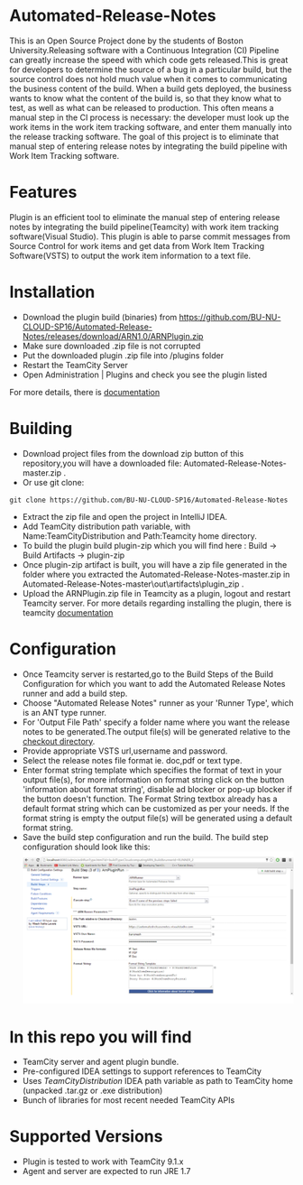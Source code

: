 # Automated-Release-Notes 
This is an Open Source Project done by the students of Boston University.Releasing software with a Continuous Integration (CI) Pipeline can greatly increase the speed with which code gets released.This is great for developers to determine the source of a bug in a particular build, but the source control does not hold much value when it comes to communicating the business content of the build. When a build gets deployed, the business wants to know what the content of the build is, so that they know what to test, as well as what can be released to production. This often means a manual step in the CI process is necessary: the developer must look up the work items in the work item tracking software, and enter them manually into the release tracking software. The goal of this project is to eliminate that manual step of entering release notes by integrating the build pipeline with Work Item Tracking software. 

# Features 
Plugin is an efficient tool to eliminate the manual step of entering release notes by integrating the build pipeline(Teamcity) with work item tracking software(Visual Studio). This plugin is able to parse commit messages from Source Control for work items and get data from Work Item Tracking Software(VSTS) to output the work item information to a text file. 

# Installation
* Download the plugin build (binaries) from https://github.com/BU-NU-CLOUD-SP16/Automated-Release-Notes/releases/download/ARN1.0/ARNPlugin.zip
* Make sure downloaded .zip file is not corrupted
* Put the downloaded plugin .zip file into <TeamCity Data Directory>/plugins folder
* Restart the TeamCity Server
* Open Administration | Plugins and check you see the plugin listed

For more details, there is [documentation](http://confluence.jetbrains.net/display/TCD7/Installing+Additional+Plugins)

# Building
 * Download project files from the download zip button of this repository,you will have a downloaded file: Automated-Release-Notes-master.zip . 
 * Or use git clone: 
```console
git clone https://github.com/BU-NU-CLOUD-SP16/Automated-Release-Notes
```
 * Extract the zip file and open the project in IntelliJ IDEA.
 * Add TeamCity distribution path variable, with Name:TeamCityDistribution and Path:Teamcity home directory.
 * To build the plugin build plugin-zip which you will find here : Build -> Build Artifacts -> plugin-zip
 * Once plugin-zip artifact is built, you will have a zip file generated in the folder where you extracted the Automated-Release-Notes-master.zip  in Automated-Release-Notes-master\out\artifacts\plugin_zip .
 * Upload the ARNPlugin.zip file in Teamcity as a plugin, logout and restart Teamcity server. For more details regarding installing the plugin, there is teamcity [documentation](http://confluence.jetbrains.net/display/TCD7/Installing+Additional+Plugins)
 
# Configuration
 * Once Teamcity server is restarted,go to the Build Steps of the Build Configuration for which you want to add the Automated Release Notes runner and add a build step.
 * Choose "Automated Release Notes" runner as your 'Runner Type', which is an ANT type runner.  
 * For 'Output File Path' specify a folder name where you want the release notes to be generated.The output file(s) will be generated relative to the [checkout directory](https://confluence.jetbrains.com/display/TCD9/Build+Checkout+Directory).
 * Provide appropriate VSTS url,username and password.
 * Select the release notes file format ie. doc,pdf or text type. 
 * Enter format string template which specifies the format of text in your output file(s), for more information on format string click on the button 'information about format string', disable ad blocker or pop-up blocker if the button doesn't function. The Format String textbox already has a default format string which can be customized as per your needs. If the format string is empty the output file(s) will be generated using a default format string.
 * Save the build step configuration and run the build.
  The build step configuration should look like this:
 ![Build step Configuration](https://github.com/BU-NU-CLOUD-SP16/Automated-Release-Notes/blob/master/docs/BuildSteppng.png)

# In this repo you will find 
* TeamCity server and agent plugin bundle.
* Pre-configured IDEA settings to support references to TeamCity
* Uses $TeamCityDistribution$ IDEA path variable as path to TeamCity home (unpacked .tar.gz or .exe distribution)
* Bunch of libraries for most recent needed TeamCity APIs

Supported Versions
==================

* Plugin is tested to work with TeamCity 9.1.x 
* Agent and server are expected to run JRE 1.7

